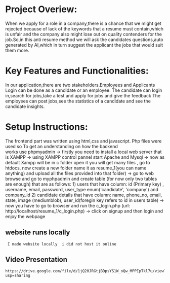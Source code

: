 # Project Overiew:
When we apply for a role in a company,there is a chance that we might get rejected because of lack of the keywords that a resume must contain,which is unfair and the company also might lose out on quality contenders for the job.So,in this anti resume method we will ask the candidates questions,auto generated by AI,which in turn suggest the applicant the jobs that would suit them more.

# Key Features and Functionalities:
In our application,there are two stakeholders.Employees and Applicants
Login can be done as a candidate or an employee.
The candidate can login in,search for jobs,take a test and apply for jobs and give the feedback
The employees can post jobs,see the statistics of a candidate and see the candidate insights.
# Setup Instructions:
The frontend part was written using html,css and javascript.
Php files were used so To get an understanding on how the backend works use phpmyadmin
-> firstly you need to install a local web server that is XAMPP 
-> using XAMPP control pannel start Apache and Mysql 
-> now as default Xampp will be in c folder open it you will get many files , go to htdocs, now create a new folder name it as resume_1(you can name anything) and upload all the files provided into that folder)
-> go to web browse and go to myphpadmin and create table 
     (for now only two tables are enough) that are as follows:
                         1) users that have column: id (Primary key)	, username, email, password, user_type	enum('candidate', 'company') and company_id
                         2) candidate details that have column: name, phone_no, email, state, image	(mediumblob), user_id(foregin key refers to id in users table)
-> now you have to go to browser and run the c_login.php (url: http://localhost/resume_1/c_login.php)
-> click on signup and then login and enjoy the webpage 
## website runs locally
     I made website locally  i did not host it online 

## Video Presentation 
    https://drive.google.com/file/d/1jQ20JRGtjBDpsYS1W_oQw_MPPIpTkl7u/view?usp=sharing  
